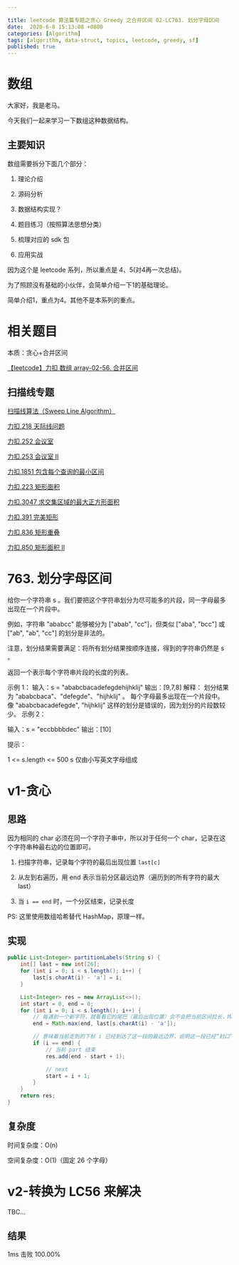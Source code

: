 ```yaml
---

title: leetcode 算法篇专题之贪心 Greedy 之合并区间 02-LC763. 划分字母区间
date:  2020-6-8 15:13:08 +0800
categories: [Algorithm]
tags: [algorithm, data-struct, topics, leetcode, greedy, sf]
published: true
---
```



# 数组

大家好，我是老马。

今天我们一起来学习一下数组这种数据结构。

## 主要知识

数组需要拆分下面几个部分：

1. 理论介绍

2. 源码分析

3. 数据结构实现？

4. 题目练习（按照算法思想分类）

5. 梳理对应的 sdk 包

6. 应用实战

因为这个是 leetcode 系列，所以重点是 4、5(对4再一次总结)。

为了照顾没有基础的小伙伴，会简单介绍一下1的基础理论。

简单介绍1，重点为4。其他不是本系列的重点。

# 相关题目

本质：贪心+合并区间

[【leetcode】力扣 数组 array-02-56. 合并区间](https://houbb.github.io/2020/06/08/algorithm-000-leetcode-data-struct-001-array-topics-array-02-leetcode-LC56)

## 扫描线专题

[扫描线算法（Sweep Line Algorithm）](https://houbb.github.io/2020/06/08/algorithm-000-leetcode-data-struct-001-array-06-000-sweep-line-intro)

[力扣.218 天际线问题](https://houbb.github.io/2020/06/08/algorithm-000-leetcode-data-struct-001-array-06-218-sweep-line-skyline)

[力扣.252 会议室](https://houbb.github.io/2020/06/08/algorithm-000-leetcode-data-struct-001-array-06-252-sweep-line-meeting-room)

[力扣.253 会议室 II](https://houbb.github.io/2020/06/08/algorithm-000-leetcode-data-struct-001-array-06-253-sweep-line-meeting-room-ii)

[力扣.1851 包含每个查询的最小区间](https://houbb.github.io/2020/06/08/algorithm-000-leetcode-data-struct-001-array-06-1851-sweep-line-minimum-interval-to-include-each-query)

[力扣.223 矩形面积](https://houbb.github.io/2020/06/08/algorithm-000-leetcode-data-struct-001-array-06-223-sweep-line-rectangle-area)

[力扣.3047 求交集区域的最大正方形面积](https://houbb.github.io/2020/06/08/algorithm-000-leetcode-data-struct-001-array-06-3047-sweep-line-find-the-largest-area-of-square-inside-two-rectangles)

[力扣.391 完美矩形](https://houbb.github.io/2020/06/08/algorithm-000-leetcode-data-struct-001-array-06-391-sweep-line-perfect-rectangle)

[力扣.836 矩形重叠](https://houbb.github.io/2020/06/08/algorithm-000-leetcode-data-struct-001-array-06-836-sweep-line-rectangle-overlap)

[力扣.850 矩形面积 II](https://houbb.github.io/2020/06/08/algorithm-000-leetcode-data-struct-001-array-06-850-sweep-line-rectangle-area-ii)

# 763. 划分字母区间

给你一个字符串 s 。我们要把这个字符串划分为尽可能多的片段，同一字母最多出现在一个片段中。

例如，字符串 "ababcc" 能够被分为 ["abab", "cc"]，但类似 ["aba", "bcc"] 或 ["ab", "ab", "cc"] 的划分是非法的。

注意，划分结果需要满足：将所有划分结果按顺序连接，得到的字符串仍然是 s 。

返回一个表示每个字符串片段的长度的列表。

示例 1：
输入：s = "ababcbacadefegdehijhklij"
输出：[9,7,8]
解释：
划分结果为 "ababcbaca"、"defegde"、"hijhklij" 。
每个字母最多出现在一个片段中。
像 "ababcbacadefegde", "hijhklij" 这样的划分是错误的，因为划分的片段数较少。 
示例 2：

输入：s = "eccbbbbdec"
输出：[10]
 

提示：

1 <= s.length <= 500
s 仅由小写英文字母组成

# v1-贪心

## 思路

因为相同的 char 必须在同一个字符子串中，所以对于任何一个 char，记录在这个字符串种最右边的位置即可。

1. 扫描字符串，记录每个字符的最后出现位置 `last[c]`

2. 从左到右遍历，用 end 表示当前分区最远边界（遍历到的所有字符的最大 last）

3. 当 `i == end` 时，一个分区结束，记录长度

PS: 这里使用数组哈希替代 HashMap，原理一样。

## 实现

```java
public List<Integer> partitionLabels(String s) {
    int[] last = new int[26];
    for (int i = 0; i < s.length(); i++) {
        last[s.charAt(i) - 'a'] = i;
    }

    List<Integer> res = new ArrayList<>();
    int start = 0, end = 0;
    for (int i = 0; i < s.length(); i++) {
        // 每遇到一个新字符，就看看它的尾巴（最后出现位置）会不会把当前区间拉长，Math.max 就是为了保证这段区间把所有相关字符都包住。
        end = Math.max(end, last[s.charAt(i) - 'a']);

        // 意味着当前走到的下标 i 已经到达了这一段的最远边界，说明这一段已经“封口”，不会影响后面的分段。
        if (i == end) {
            // 当前 part 结束
            res.add(end - start + 1);

            // next
            start = i + 1;
        }
    }
    return res;
}
```

## 复杂度

时间复杂度：O(n)

空间复杂度：O(1)（固定 26 个字母）


# v2-转换为 LC56 来解决

TBC...

## 结果

1ms 击败 100.00%

